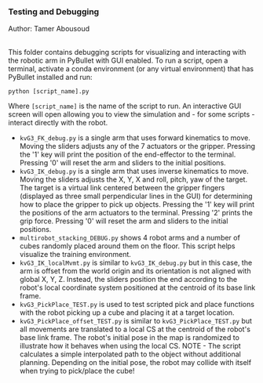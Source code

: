 <h3><b>Testing and Debugging</b></h3>
Author: Tamer Abousoud<br><br>

This folder contains debugging scripts for visualizing and interacting with the robotic arm in PyBullet with GUI enabled. To run a script, open a terminal, activate a conda environment (or any virtual environment) that has PyBullet installed and run:
```
python [script_name].py
```
Where `[script_name]` is the name of the script to run. An interactive GUI screen will open allowing you to view the simulation and - for some scripts - interact directly with the robot.<br>

- `kvG3_FK_debug.py` is a single arm that uses forward kinematics to move. Moving the sliders adjusts any of the 7 actuators or the gripper. Pressing the '1' key will print the position of the end-effector to the terminal. Pressing '0' will reset the arm and sliders to the initial positions.
- `kvG3_IK_debug.py` is a single arm that uses inverse kinematics to move. Moving the sliders adjusts the X, Y, X and roll, pitch, yaw of the target. The target is a virtual link centered between the gripper fingers (displayed as three small perpendicular lines in the GUI) for determining how to place the gripper to pick up objects. Pressing the '1' key will print the positions of the arm actuators to the terminal. Pressing '2' prints the grip force. Pressing '0' will reset the arm and sliders to the initial positions.
- `multirobot_stacking_DEBUG.py` shows 4 robot arms and a number of cubes randomly placed around them on the floor. This script helps visualize the training environment.
- `kvG3_IK_localMvmt.py` is similar to `kvG3_IK_debug.py` but in this case, the arm is offset from the world origin and its orientation is not aligned with global X, Y, Z. Instead, the sliders position the end according to the robot's local coordinate system positioned at the centroid of its base link frame.
- `kvG3_PickPlace_TEST.py` is used to test scripted pick and place functions with the robot picking up a cube and placing it at a target location.
- `kvG3_PickPlace_offset_TEST.py` is similar to `kvG3_PickPlace_TEST.py` but all movements are translated to a local CS at the centroid of the robot's base link frame. The robot's initial pose in the map is randomized to illustrate how it behaves when using the local CS. NOTE - The script calculates a simple interpolated path to the object without additional planning. Depending on the initial pose, the robot may collide with itself when trying to pick/place the cube!
